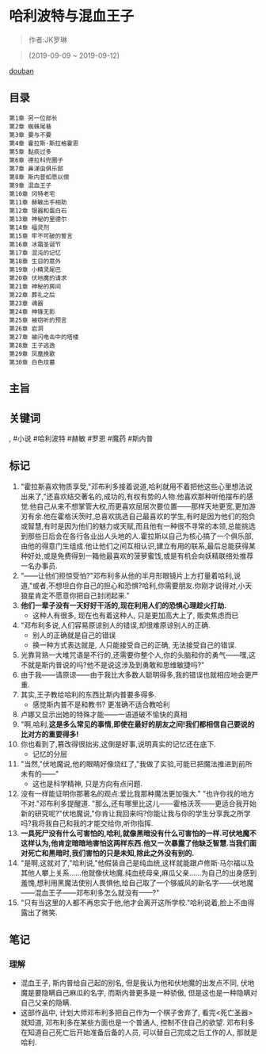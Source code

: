 # 哈利波特与混血王子

> 作者:JK罗琳

> (2019-09-09 ~ 2019-09-12)

[douban](https://book.douban.com/subject/1432596/)

## 目录
```
第1章 另一位部长
第2章 蜘蛛尾巷
第3章 要与不要
第4章 霍拉斯·斯拉格霍恩
第5章 黏痰过多
第6章 德拉科兜圈子
第7章 鼻涕虫俱乐部
第8章 斯内普如愿以偿
第9章 混血王子
第10章 冈特老宅
第11章 赫敏出手相助
第12章 银器和蛋白石
第13章 神秘的里德尔
第14章 福灵剂
第15章 牢不可破的誓言
第16章 冰霜圣诞节
第17章 混沌的记忆
第18章 生日的意外
第19章 小精灵尾巴
第20章 伏地魔的请求
第21章 神秘的房间
第22章 葬礼之后
第23章 魂器
第24章 神锋无影
第25章 被窃听的预言
第26章 岩洞
第27章 被闪电击中的塔楼
第28章 王子逃逸
第29章 凤凰挽歌
第30章 白色坟墓
```

## 主旨

## 关键词
, #小说 #哈利波特 #赫敏 #罗恩 #魔药 #斯内普


## 标记
1. "霍拉斯喜欢物质享受,"邓布利多接着说道,哈利就用不着把他这些心里想法说出来了,"还喜欢结交著名的,成功的,有权有势的人物.他喜欢那种听他摆布的感觉.他自己从来不想掌管大权,而更喜欢屈居次要位置——那样天地更宽,更加游刃有余.他在霍格沃茨时,总喜欢挑选自己最喜欢的学生,有时是因为他们的抱负或智慧,有时是因为他们的魅力或天赋,而且他有一种很不寻常的本领,总能挑选到那些日后会在各行各业出人头地的人.霍拉斯以自己为核心搞了一个俱乐部,由他的得意门生组成.他让他们之间互相认识,建立有用的联系,最后总能获得某种好处,或是免费得到一箱他最喜欢的菠萝蜜饯,或是有机会向妖精联络处推荐一名办事员.
2. "——让他们担惊受怕?"邓布利多从他的半月形眼镜片上方打量着哈利,说道,"或者,不想坦白你自己的担心和恐惧?哈利,你需要朋友.你刚才说得对,小天狼星肯定不愿意你把自己封闭起来."
3. **他们一辈子没有一天好好干活的,现在利用人们的恐惧心理趁火打劫.**
    * 这种人有很多, 现在也有着这种人, 只是更加高大上了, 贩卖焦虑而已
4. "邓布利多说,人们容易原谅别人的错误,却很难原谅别人的正确.
    * 别人的正确就是自己的错误
    * 换一种方式表达就是, 人只能接受自己的正确, 无法接受自己的错误.
5. 光靠背熟一大堆咒语是不行的,还需要你整个人,你的头脑和你的勇气——嘿,这不就是斯内普说的吗?他不是说这涉及到勇敢和思维敏捷吗?"
6. 由于我——请原谅——由于我比大多数人聪明得多,我的错误也就相应地会更严重.
7. 其实,王子教给哈利的东西比斯内普要多得多.
    * 感觉斯内普不是和教书? 更准确不适合教哈利
8. 卢娜又显示出她的特殊才能——一语道破不愉快的真相
9. "啊,哈利,**这是多么常见的事情,即使在最好的朋友之间!我们都相信自己要说的比对方的重要得多!**
10. 你也看到了,篡改得很拙劣,这倒是好事,说明真实的记忆还在底下.
    * 记忆的分层
11. "当然,"伏地魔说,他的眼睛好像烧红了,"我做了实验,可能已把魔法推进到前所未有的——"
    * 这也是科学精神, 只是方向有点问题.
12. 没有一样能证明你那著名的观点:爱比我那种魔法更加强大." "也许你找的地方不对."邓布利多提醒道. "那么,还有哪里比这儿——霍格沃茨——更适合我开始新的研究呢?"伏地魔说,"你肯让我回来吗?你能让我与你的学生分享我之所学吗?我将我自己和我的才能交给你,听你指挥.
13. **一具死尸没有什么可害怕的,哈利,就像黑暗没有什么可害怕的一样.可伏地魔不这样认为,他肯定暗暗地害怕这两样东西.他又一次暴露了他缺乏智慧.当我们面对死亡和黑暗时,我们害怕的只是未知,除此之外没有别的.**
14. "是啊,这就对了,"哈利说,"他假装自己是纯血统,这样就能跟卢修斯·马尔福以及其他人攀上关系……他就像伏地魔.纯血统母亲,麻瓜父亲……为自己的出身感到羞愧,想利用黑魔法使别人畏惧他,给自己取了一个够威风的新名字——伏地魔——混血王子——邓布利多怎么就没有——?"
15. "只有当这里的人都不再忠实于他,他才会离开这所学校."哈利说着,脸上不由得露出了微笑.

## 笔记

### 理解
* 混血王子, 斯内普给自己起的别名, 但是我认为他和伏地魔的出发点不同, 伏地魔是要隐瞒自己麻瓜的名字, 而斯内普更多是一种骄傲, 但是这也是一种隐瞒对自己父亲的隐瞒.
* 这部作品中, 计划大师邓布利多把自己作为一个棋子舍弃了, 看完<死亡圣器>就知道, 邓布利多在某些方面也是一个普通人, 控制不住自己的欲望. 邓布利多在知道自己死亡后开始准备后备的人员, 可以替自己完成之后工作的人, 那就是哈利.
